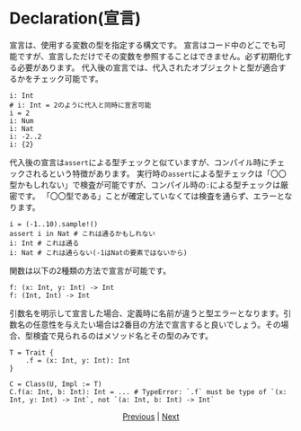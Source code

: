 # Declaration(宣言)

宣言は、使用する変数の型を指定する構文です。
宣言はコード中のどこでも可能ですが、宣言しただけでその変数を参照することはできません。必ず初期化する必要があります。
代入後の宣言では、代入されたオブジェクトと型が適合するかをチェック可能です。

```erg
i: Int
# i: Int = 2のように代入と同時に宣言可能
i = 2
i: Num
i: Nat
i: -2..2
i: {2}
```

代入後の宣言は`assert`による型チェックと似ていますが、コンパイル時にチェックされるという特徴があります。
実行時の`assert`による型チェックは「〇〇型かもしれない」で検査が可能ですが、コンパイル時の`:`による型チェックは厳密です。
「〇〇型である」ことが確定していなくては検査を通らず、エラーとなります。

```erg
i = (-1..10).sample!()
assert i in Nat # これは通るかもしれない
i: Int # これは通る
i: Nat # これは通らない(-1はNatの要素ではないから)
```

関数は以下の2種類の方法で宣言が可能です。

```erg
f: (x: Int, y: Int) -> Int
f: (Int, Int) -> Int
```

引数名を明示して宣言した場合、定義時に名前が違うと型エラーとなります。引数名の任意性を与えたい場合は2番目の方法で宣言すると良いでしょう。その場合、型検査で見られるのはメソッド名とその型のみです。

```erg
T = Trait {
    .f = (x: Int, y: Int): Int
}

C = Class(U, Impl := T)
C.f(a: Int, b: Int): Int = ... # TypeError: `.f` must be type of `(x: Int, y: Int) -> Int`, not `(a: Int, b: Int) -> Int`
```

<p align='center'>
    <a href='./02_name.md'>Previous</a> | <a href='./04_function.md'>Next</a>
</p>
